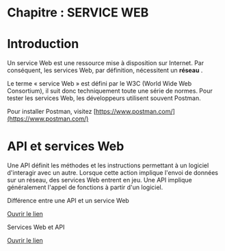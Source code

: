 # Chapitre : SERVICE WEB

# Introduction

Un service Web est une ressource mise à disposition sur Internet. Par conséquent, les services Web, par définition, nécessitent un **réseau** .

Le terme « service Web » est défini par le W3C (World Wide Web Consortium), il suit donc techniquement toute une série de normes.
Pour tester les services Web, les développeurs utilisent souvent Postman.

Pour installer Postman, visitez [https://www.postman.com/](https://www.postman.com/)

# API et services Web

Une API définit les méthodes et les instructions permettant à un logiciel d'interagir avec un autre. Lorsque cette action implique l'envoi de données sur un réseau, des services Web entrent en jeu.
Une API implique généralement l'appel de fonctions à partir d'un logiciel.

Différence entre une API et un service Web

[Ouvrir le lien](https://nordicapis.com/what-is-the-difference-between-web-services-and-apis/)

Services Web et API

[Ouvrir le lien](https://medium.com/@programmerasi/difference-between-api-and-web-service-73c873573c9d)

